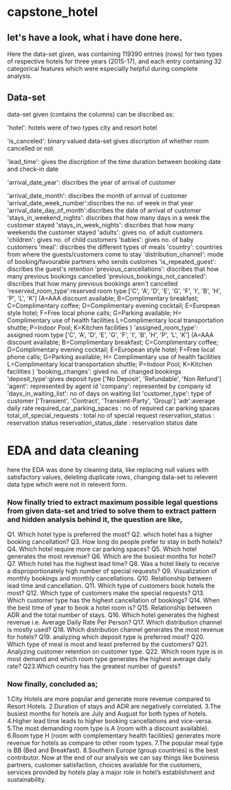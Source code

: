 # capstone_hotel

## let's have a look, what i have done here.

Here the data-set given, was containing 119390 entries (rows) for two types of respective hotels for three years (2015-17), and each entry containing 32 categorical features which were especially helpful during complete analysis.
## Data-set
data-set given (contains the columns) can be discribed as:

'hotel': hotels were of two types city and resort hotel

'is_canceled': binary valued data-set gives discription of whether room cancelled or not

'lead_time': gives the discription of the time duration between booking date and check-in date

'arrival_date_year': discribes the year of arrival of customer

'arrival_date_month': discribes the month of arrival of customer
'arrival_date_week_number':discribes the no. of week in that year
'arrival_date_day_of_month':discribes the date of arrival of customer
'stays_in_weekend_nights': discribes that how many days in a week the customer stayed
'stays_in_week_nights': discribes that how many weekends the customer stayed
'adults': gives no. of adult customers
'children': gives no. of child customers
'babies': gives no. of baby customers
'meal': discribes the different types of meals
'country': countries from where the guests/customers come to stay
'distribution_channel': mode of booking/favourable partners who sends customes
'is_repeated_guest': discribes the guest's retention
'previous_cancellations': discribes that how many previous bookings cancelled
'previous_bookings_not_canceled': discribes that how many previous bookings aren't cancelled
'reserved_room_type':reserved room type ['C', 'A', 'D', 'E', 'G', 'F', 'I', 'B', 'H', 'P', 'L', 'K'] (A=AAA discount available; B=Complimentary breakfast; C=Complimentary coffee; D=Complimentary evening cocktail; E=European style hotel; F=Free local phone calls; G=Parking available; H= Complimentary use of health facilities L=Complimentary local transportation shuttle; P=Indoor Pool; K=Kitchen facilities )
'assigned_room_type': assigned room type ['C', 'A', 'D', 'E', 'G', 'F', 'I', 'B', 'H', 'P', 'L', 'K'] (A=AAA discount available; B=Complimentary breakfast; C=Complimentary coffee; D=Complimentary evening cocktail; E=European style hotel; F=Free local phone calls; G=Parking available; H= Complimentary use of health facilities L=Complimentary local transportation shuttle; P=Indoor Pool; K=Kitchen facilities )
'booking_changes': gived no. of changed bookings
'deposit_type':gives deposit type ['No Deposit', 'Refundable', 'Non Refund']
'agent': represented by agent id
'company': represented by company id
'days_in_waiting_list': no of days on waiting list
'customer_type': type of customer ['Transient', 'Contract', 'Transient-Party', 'Group']
'adr':average daily rate
required_car_parking_spaces : no of required car parking spaces
total_of_special_requests : total no of special request
reservation_status : reservation status
reservation_status_date : reservation status date
       
# EDA and data cleaning
here the EDA was done by cleaning data, like replacing null values with satisfactory values, deleting duplicate rows, changing data-set to relevent data type which were not in relevent form.

### Now finally tried to extract maximum possible legal questions from given data-set and tried to solve them to extract pattern and hidden analysis behind it, the question are like,
Q1. Which hotel type is preferred the most?
Q2. which hotel has a higher booking cancellation?
Q3. How long do people prefer to stay in both hotels?
Q4. Which hotel require more car parking spaces?
Q5. Which hotel generates the most revenue?
Q6. Which are the busiest months for hotel?
Q7. Which hotel has the highest lead time?
Q8. Was a hotel likely to receive a disproportionately high number of special requests?
Q9. Visualization of monthly bookings and monthly cancellations.
Q10. Relationship between lead time and cancellation.
Q11. Which type of customers book hotels the most?
Q12. Which type of customers make the special requests?
Q13. Which customer type has the highest cancellation of bookings?
Q14. When the best time of year to book a hotel room is?
Q15. Relationship between ADR and the total number of stays.
Q16. Which hotel generates the highest revenue i.e. Average Daily Rate Per Person?
Q17. Which distribution channel is mostly used?
Q18. Which distribution channel generates the most revenue for hotels?
Q19. analyzing which deposit type is preferred most?
Q20. Which type of meal is most and least preferred by the customers?
Q21. Analyzing customer retention on customer type.
Q22. Which room type is in most demand and which room type generates the highest average daily rate?
Q23.Which country has the greatest number of guests?

### Now finally, concluded as;
1.City Hotels are more popular and generate more revenue compared to Resort Hotels. 
2.Duration of stays and ADR are negatively correlated.
3.The busiest months for hotels are July and August for both types of hotels.
4.Higher lead time leads to higher booking cancellations and vice-versa.
5.The most demanding room type is A (room with a discount available).
6.Room type H (room with complementary health facilities) generates more revenue for hotels as compare to other room types.
7.The popular meal type is BB (Bed and Breakfast).
8.Southern Europe (group countries) is the best contributor.
Now at the end of our analysis we can say things like business partners, customer satisfaction, choices available for the customers, services provided by hotels play a major role in hotel’s establishment and sustainability.
